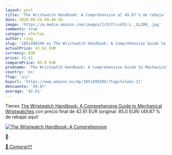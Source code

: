 ```yaml
---
layout: post
title: 'The Wristwatch Handbook: A Comprehensive al 49.87 % de rebaja'
date: 2020-09-24 09:40:58
image: 'https://m.media-amazon.com/images/I/51Ylcvd33-L._SL200_.jpg'
comments: true
category: ofertas
author: ring
slug: '185149829X-es The Wristwatch Handbook: A Comprehensive Guide to Mechanical Wristwatches'
actualPrice: 42.61 EUR
currency: EUR
price: 42.61
comparePrice: 85.0 EUR
prodname: 'The Wristwatch Handbook: A Comprehensive Guide to Mechanical Wristwatches'
country: 'es'
flag: '🇪🇸'
buyurl: 'https://www.amazon.es/dp/185149829X/?tag=tolees-21'
descuento: '49.87'
average: '42.61'
---
```


Tienes [The Wristwatch Handbook: A Comprehensive Guide to Mechanical Wristwatches](https://www.amazon.es/dp/185149829X/?tag=tolees-21) con precio final de  42.61 EUR (original: 85.0 EUR) (49.87 %  de rebaja) aqui!

[![The Wristwatch Handbook: A Comprehensive](https://m.media-amazon.com/images/I/51Ylcvd33-L._SL200_.jpg)](https://www.amazon.es/dp/185149829X/?tag=tolees-21)

🔎:


[🛒 Comprar!!!](https://www.amazon.es/dp/185149829X/?tag=tolees-21)
